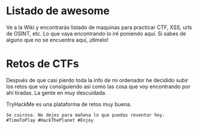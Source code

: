 # Listado de awesome
Ve a la Wiki y encontrarás listado de maquinas para practicar CTF, XSS, urls de OSINT, etc.
Lo que vaya encontrando lo iré poniendo aquí.
Si sabes de alguno que no se encuentra aquí, ¡dímelo!

# Retos de CTFs
Después de que casi pierdo toda la info de mi ordenador he decidido subir los retos que voy consiguiendo así como las cosa que voy encontrando por ahí tiradas. La gente en muy descuidada. 

TryHackMe es una plataforma de retos muy buena.

```
Se cuirosa. No dejes para mañana lo que puedas reventar hoy.
#TimeToPlay #HackThePlanet #Enjoy
```
